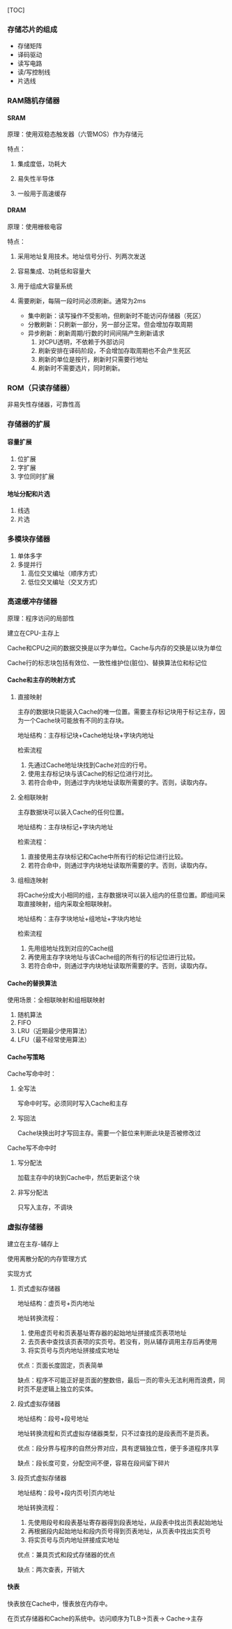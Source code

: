 [TOC]

### 存储芯片的组成

- 存储矩阵
- 译码驱动
- 读写电路
- 读/写控制线
- 片选线

### RAM随机存储器

#### SRAM

原理：使用双稳态触发器（六管MOS）作为存储元

特点：

1. 集成度低，功耗大

2. 易失性半导体

3. 一般用于高速缓存

#### DRAM

原理：使用栅极电容

特点：

1. 采用地址复用技术。地址信号分行、列两次发送

2. 容易集成、功耗低和容量大

3. 用于组成大容量系统
4. 需要刷新，每隔一段时间必须刷新。通常为2ms
   - 集中刷新：读写操作不受影响，但刷新时不能访问存储器（死区）
   - 分散刷新：只刷新一部分，另一部分正常。但会增加存取周期
   - 异步刷新：刷新周期/行数的时间间隔产生刷新请求
     1. 对CPU透明，不依赖于外部访问
     2. 刷新安排在译码阶段，不会增加存取周期也不会产生死区
     3. 刷新的单位是按行，刷新时只需要行地址
     4. 刷新时不需要选片，同时刷新。

### ROM（只读存储器）

非易失性存储器，可靠性高

### 存储器的扩展

#### 容量扩展

1. 位扩展
2. 字扩展
3. 字位同时扩展

#### 地址分配和片选

1. 线选
2. 片选

### 多模块存储器

1. 单体多字
2. 多提并行
   1. 高位交叉编址（顺序方式）
   2. 低位交叉编址（交叉方式）

### 高速缓冲存储器

原理：程序访问的局部性

建立在CPU-主存上

Cache和CPU之间的数据交换是以字为单位。Cache与内存的交换是以块为单位

Cache行的标志块包括有效位、一致性维护位(脏位)、替换算法位和标记位

#### Cache和主存的映射方式

1. 直接映射

   主存的数据块只能装入Cache的唯一位置。需要主存标记块用于标记主存，因为一个Cache块可能放有不同的主存块。

   地址结构：主存标记块+Cache地址块+字块内地址

   检索流程 

   1. 先通过Cache地址块找到Cache对应的行号。
   2. 使用主存标记块与该Cache的标记位进行对比。
   3. 若符合命中，则通过字内块地址读取所需要的字。否则，读取内存。

2. 全相联映射

   主存数据块可以装入Cache的任何位置。

   地址结构：主存块标记+字块内地址

   检索流程：

   1. 直接使用主存块标记和Cache中所有行的标记位进行比较。
   2. 若符合命中，则通过字内块地址读取所需要的字。否则，读取内存。

3. 组相连映射

   将Cache分成大小相同的组，主存数据块可以装入组内的任意位置。即组间采取直接映射，组内采取全相联映射。

   地址结构：主存字块地址+组地址+字块内地址

   检索流程

   1. 先用组地址找到对应的Cache组
   2. 再使用主存字块地址与该Cache组的所有行的标记位进行比较。
   3. 若符合命中，则通过字内块地址读取所需要的字。否则，读取内存。

#### Cache的替换算法

使用场景：全相联映射和组相联映射

1. 随机算法
2. FIFO
3. LRU（近期最少使用算法）
4. LFU（最不经常使用算法）

#### Cache写策略

Cache写命中时：

1. 全写法

   写命中时写。必须同时写入Cache和主存

2. 写回法

   Cache块换出时才写回主存。需要一个脏位来判断此块是否被修改过

Cache写不命中时

1. 写分配法

   加载主存中的块到Cache中，然后更新这个块

2. 非写分配法

   只写入主存，不调块

### 虚拟存储器

建立在主存-辅存上

使用离散分配的内存管理方式

实现方式

1. 页式虚拟存储器

   地址结构：虚页号+页内地址

   地址转换流程：

   1. 使用虚页号和页表基址寄存器的起始地址拼接成页表项地址
   2. 去页表中查找该页表项的实页号。若没有，则从辅存调用主存后再使用
   3. 将实页号与页内地址拼接成实地址

   优点：页面长度固定，页表简单

   缺点：程序不可能正好是页面的整数倍，最后一页的零头无法利用而浪费，同时页不是逻辑上独立的实体。

2. 段式虚拟存储器

   地址结构：段号+段号地址

   地址转换流程和页式虚拟存储器类型，只不过查找的是段表而不是页表。

   优点：段分界与程序的自然分界对应，具有逻辑独立性，便于多道程序共享

   缺点：段长度可变，分配空间不便，容易在段间留下碎片

3. 段页式虚拟存储器

   地址结构：段号+段内页号|页内地址

   地址转换流程：

   1. 先使用段号和段表基址寄存器得到段表地址，从段表中找出页表起始地址
   2. 再根据段内起始地址和段内页号得到页表地址，从页表中找出实页号
   3. 将实页号与页内地址拼接成实地址

   优点：兼具页式和段式存储器的优点

   缺点：两次查表，开销大

#### 快表

快表放在Cache中，慢表放在内存中。

在页式存储器和Cache的系统中。访问顺序为TLB->页表-> Cache->主存